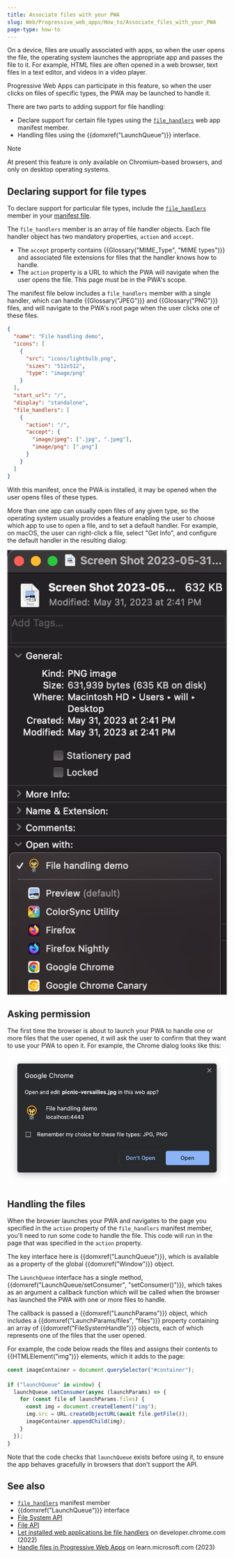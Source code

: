 ```yaml
---
title: Associate files with your PWA
slug: Web/Progressive_web_apps/How_to/Associate_files_with_your_PWA
page-type: how-to
---
```




On a device, files are usually associated with apps, so when the user opens the file, the operating system launches the appropriate app and passes the file to it. For example, HTML files are often opened in a web browser, text files in a text editor, and videos in a video player.

Progressive Web Apps can participate in this feature, so when the user clicks on files of specific types, the PWA may be launched to handle it.

There are two parts to adding support for file handling:

- Declare support for certain file types using the [`file_handlers`](/Web/Manifest/file_handlers) web app manifest member.
- Handling files using the {{domxref("LaunchQueue")}} interface.

> [!NOTE]
> At present this feature is only available on Chromium-based browsers, and only on desktop operating systems.

## Declaring support for file types

To declare support for particular file types, include the [`file_handlers`](/Web/Manifest/file_handlers) member in your [manifest file](/Web/Manifest).

The `file_handlers` member is an array of file handler objects. Each file handler object has two mandatory properties, `action` and `accept`.

- The `accept` property contains {{Glossary("MIME_Type", "MIME types")}} and associated file extensions for files that the handler knows how to handle.
- The `action` property is a URL to which the PWA will navigate when the user opens the file. This page must be in the PWA's scope.

The manifest file below includes a `file_handlers` member with a single handler, which can handle {{Glossary("JPEG")}} and {{Glossary("PNG")}} files, and will navigate to the PWA's root page when the user clicks one of these files.

```json
{
  "name": "File handling demo",
  "icons": [
    {
      "src": "icons/lightbulb.png",
      "sizes": "512x512",
      "type": "image/png"
    }
  ],
  "start_url": "/",
  "display": "standalone",
  "file_handlers": [
    {
      "action": "/",
      "accept": {
        "image/jpeg": [".jpg", ".jpeg"],
        "image/png": [".png"]
      }
    }
  ]
}
```

With this manifest, once the PWA is installed, it may be opened when the user opens files of these types.

More than one app can usually open files of any given type, so the operating system usually provides a feature enabling the user to choose which app to use to open a file, and to set a default handler. For example, on macOS, the user can right-click a file, select "Get Info", and configure the default handler in the resulting dialog:

![Selecting the default handler on macOS](macos-get-info-dialog.png)

## Asking permission

The first time the browser is about to launch your PWA to handle one or more files that the user opened, it will ask the user to confirm that they want to use your PWA to open it. For example, the Chrome dialog looks like this:

![Chrome warning dialog for launching PWA to handle a file](macos-chrome-launch-warning.png)

## Handling the files

When the browser launches your PWA and navigates to the page you specified in the `action` property of the `file_handlers` manifest member, you'll need to run some code to handle the file. This code will run in the page that was specified in the `action` property.

The key interface here is {{domxref("LaunchQueue")}}, which is available as a property of the global {{domxref("Window")}} object.

The `LaunchQueue` interface has a single method, {{domxref("LaunchQueue/setConsumer", "setConsumer()")}}, which takes as an argument a callback function which will be called when the browser has launched the PWA with one or more files to handle.

The callback is passed a {{domxref("LaunchParams")}} object, which includes a {{domxref("LaunchParams/files", "files")}} property containing an array of {{domxref("FileSystemHandle")}} objects, each of which represents one of the files that the user opened.

For example, the code below reads the files and assigns their contents to {{HTMLElement("img")}} elements, which it adds to the page:

```js
const imageContainer = document.querySelector("#container");

if ("launchQueue" in window) {
  launchQueue.setConsumer(async (launchParams) => {
    for (const file of launchParams.files) {
      const img = document.createElement("img");
      img.src = URL.createObjectURL(await file.getFile());
      imageContainer.appendChild(img);
    }
  });
}
```

Note that the code checks that `launchQueue` exists before using it, to ensure the app behaves gracefully in browsers that don't support the API.

## See also

- [`file_handlers`](/Web/Manifest/file_handlers) manifest member
- {{domxref("LaunchQueue")}} interface
- [File System API](/Web/API/File_System_API)
- [File API](/Web/API/File_API)
- [Let installed web applications be file handlers](https://developer.chrome.com/docs/capabilities/web-apis/file-handling) on developer.chrome.com (2022)
- [Handle files in Progressive Web Apps](https://learn.microsoft.com/en-us/microsoft-edge/progressive-web-apps-chromium/how-to/handle-files) on learn.microsoft.com (2023)
